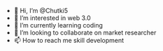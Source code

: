 - 👋 Hi, I’m @Chutki5
- 👀 I’m interested in web 3.0
- 🌱 I’m currently learning coding
- 💞️ I’m looking to collaborate on market researcher
- 📫 How to reach me skill development
